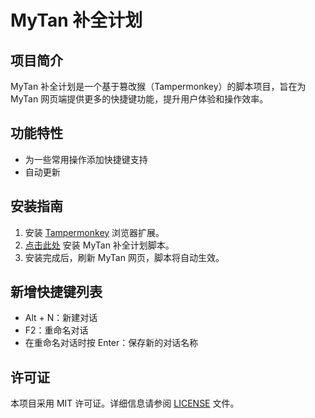 # MyTan 补全计划

## 项目简介
MyTan 补全计划是一个基于篡改猴（Tampermonkey）的脚本项目，旨在为 MyTan 网页端提供更多的快捷键功能，提升用户体验和操作效率。

## 功能特性
- 为一些常用操作添加快捷键支持
- 自动更新

## 安装指南
1. 安装 [Tampermonkey](https://www.tampermonkey.net/) 浏览器扩展。
2. [点击此处](https://lc6464.github.io/MyTan-Enhancer/shortcut.user.js) 安装 MyTan 补全计划脚本。
3. 安装完成后，刷新 MyTan 网页，脚本将自动生效。

## 新增快捷键列表
- Alt + N：新建对话
- F2：重命名对话
- 在重命名对话时按 Enter：保存新的对话名称

## 许可证
本项目采用 MIT 许可证。详细信息请参阅 [LICENSE](LICENSE) 文件。